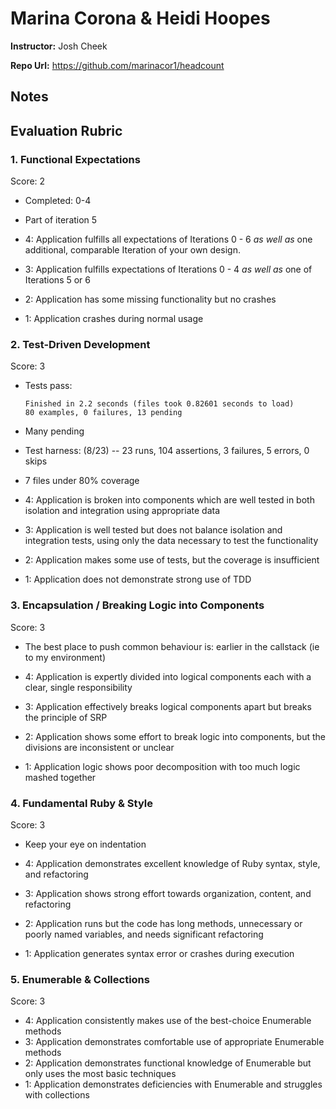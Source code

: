 # Marina Corona & Heidi Hoopes

**Instructor:** Josh Cheek

**Repo Url:** https://github.com/marinacor1/headcount

## Notes

## Evaluation Rubric

### 1. Functional Expectations

Score: 2

* Completed: 0-4
* Part of iteration 5

* 4: Application fulfills all expectations of Iterations 0 - 6 *as well as* one additional, comparable Iteration of your own design.
* 3: Application fulfills expectations of Iterations 0 - 4 *as well as* one of Iterations 5 or 6
* 2: Application has some missing functionality but no crashes
* 1: Application crashes during normal usage

### 2. Test-Driven Development

Score: 3

* Tests pass:

  ```
  Finished in 2.2 seconds (files took 0.82601 seconds to load)
  80 examples, 0 failures, 13 pending
  ```
* Many pending
* Test harness: (8/23) -- 23 runs, 104 assertions, 3 failures, 5 errors, 0 skips
* 7 files under 80% coverage


* 4: Application is broken into components which are well tested in both isolation and integration using appropriate data
* 3: Application is well tested but does not balance isolation and integration tests, using only the data necessary to test the functionality
* 2: Application makes some use of tests, but the coverage is insufficient
* 1: Application does not demonstrate strong use of TDD

### 3. Encapsulation / Breaking Logic into Components

Score: 3

* The best place to push common behaviour is: earlier in the callstack (ie to my environment)

* 4: Application is expertly divided into logical components each with a clear, single responsibility
* 3: Application effectively breaks logical components apart but breaks the principle of SRP
* 2: Application shows some effort to break logic into components, but the divisions are inconsistent or unclear
* 1: Application logic shows poor decomposition with too much logic mashed together

### 4. Fundamental Ruby & Style

Score: 3

* Keep your eye on indentation

* 4:  Application demonstrates excellent knowledge of Ruby syntax, style, and refactoring
* 3:  Application shows strong effort towards organization, content, and refactoring
* 2:  Application runs but the code has long methods, unnecessary or poorly named variables, and needs significant refactoring
* 1:  Application generates syntax error or crashes during execution

### 5. Enumerable & Collections

Score: 3

* 4: Application consistently makes use of the best-choice Enumerable methods
* 3: Application demonstrates comfortable use of appropriate Enumerable methods
* 2: Application demonstrates functional knowledge of Enumerable but only uses the most basic techniques
* 1: Application demonstrates deficiencies with Enumerable and struggles with collections
